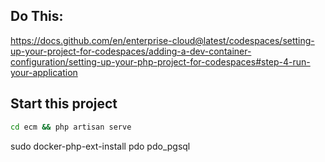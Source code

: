 ## Do This:
https://docs.github.com/en/enterprise-cloud@latest/codespaces/setting-up-your-project-for-codespaces/adding-a-dev-container-configuration/setting-up-your-php-project-for-codespaces#step-4-run-your-application

## Start this project
```bash
cd ecm && php artisan serve
```

sudo docker-php-ext-install pdo pdo_pgsql